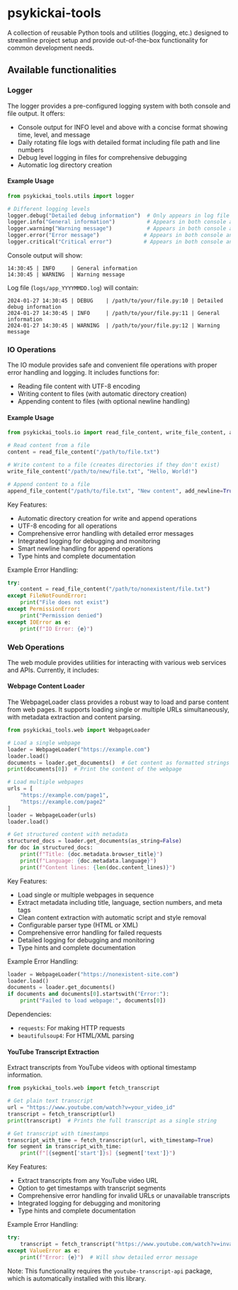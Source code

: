 # psykickai-tools

A collection of reusable Python tools and utilities (logging, etc.) designed to streamline project setup and provide out-of-the-box functionality for common development needs.

## Available functionalities

### Logger

The logger provides a pre-configured logging system with both console and file output. It offers:
- Console output for INFO level and above with a concise format showing time, level, and message
- Daily rotating file logs with detailed format including file path and line numbers
- Debug level logging in files for comprehensive debugging
- Automatic log directory creation

#### Example Usage

```python
from psykickai_tools.utils import logger

# Different logging levels
logger.debug("Detailed debug information")  # Only appears in log file
logger.info("General information")          # Appears in both console and file
logger.warning("Warning message")           # Appears in both console and file
logger.error("Error message")              # Appears in both console and file
logger.critical("Critical error")          # Appears in both console and file
```

Console output will show:
```
14:30:45 | INFO     | General information
14:30:45 | WARNING  | Warning message
```

Log file (`logs/app_YYYYMMDD.log`) will contain:
```
2024-01-27 14:30:45 | DEBUG    | /path/to/your/file.py:10 | Detailed debug information
2024-01-27 14:30:45 | INFO     | /path/to/your/file.py:11 | General information
2024-01-27 14:30:45 | WARNING  | /path/to/your/file.py:12 | Warning message
```

### IO Operations

The IO module provides safe and convenient file operations with proper error handling and logging. It includes functions for:
- Reading file content with UTF-8 encoding
- Writing content to files (with automatic directory creation)
- Appending content to files (with optional newline handling)

#### Example Usage

```python
from psykickai_tools.io import read_file_content, write_file_content, append_file_content

# Read content from a file
content = read_file_content("/path/to/file.txt")

# Write content to a file (creates directories if they don't exist)
write_file_content("/path/to/new/file.txt", "Hello, World!")

# Append content to a file
append_file_content("/path/to/file.txt", "New content", add_newline=True)
```

Key Features:
- Automatic directory creation for write and append operations
- UTF-8 encoding for all operations
- Comprehensive error handling with detailed error messages
- Integrated logging for debugging and monitoring
- Smart newline handling for append operations
- Type hints and complete documentation

Example Error Handling:
```python
try:
    content = read_file_content("/path/to/nonexistent/file.txt")
except FileNotFoundError:
    print("File does not exist")
except PermissionError:
    print("Permission denied")
except IOError as e:
    print(f"IO Error: {e}")
```

### Web Operations

The web module provides utilities for interacting with various web services and APIs. Currently, it includes:

#### Webpage Content Loader

The WebpageLoader class provides a robust way to load and parse content from web pages. It supports loading single or multiple URLs simultaneously, with metadata extraction and content parsing.

```python
from psykickai_tools.web import WebpageLoader

# Load a single webpage
loader = WebpageLoader("https://example.com")
loader.load()
documents = loader.get_documents()  # Get content as formatted strings
print(documents[0])  # Print the content of the webpage

# Load multiple webpages
urls = [
    "https://example.com/page1",
    "https://example.com/page2"
]
loader = WebpageLoader(urls)
loader.load()

# Get structured content with metadata
structured_docs = loader.get_documents(as_string=False)
for doc in structured_docs:
    print(f"Title: {doc.metadata.browser_title}")
    print(f"Language: {doc.metadata.language}")
    print(f"Content lines: {len(doc.content_lines)}")
```

Key Features:
- Load single or multiple webpages in sequence
- Extract metadata including title, language, section numbers, and meta tags
- Clean content extraction with automatic script and style removal
- Configurable parser type (HTML or XML)
- Comprehensive error handling for failed requests
- Detailed logging for debugging and monitoring
- Type hints and complete documentation

Example Error Handling:
```python
loader = WebpageLoader("https://nonexistent-site.com")
loader.load()
documents = loader.get_documents()
if documents and documents[0].startswith("Error:"):
    print("Failed to load webpage:", documents[0])
```

Dependencies:
- `requests`: For making HTTP requests
- `beautifulsoup4`: For HTML/XML parsing

#### YouTube Transcript Extraction

Extract transcripts from YouTube videos with optional timestamp information.

```python
from psykickai_tools.web import fetch_transcript

# Get plain text transcript
url = "https://www.youtube.com/watch?v=your_video_id"
transcript = fetch_transcript(url)
print(transcript)  # Prints the full transcript as a single string

# Get transcript with timestamps
transcript_with_time = fetch_transcript(url, with_timestamp=True)
for segment in transcript_with_time:
    print(f"[{segment['start']}s] {segment['text']}")
```

Key Features:
- Extract transcripts from any YouTube video URL
- Option to get timestamps with transcript segments
- Comprehensive error handling for invalid URLs or unavailable transcripts
- Integrated logging for debugging and monitoring
- Type hints and complete documentation

Example Error Handling:
```python
try:
    transcript = fetch_transcript("https://www.youtube.com/watch?v=invalid_id")
except ValueError as e:
    print(f"Error: {e}")  # Will show detailed error message
```

Note: This functionality requires the `youtube-transcript-api` package, which is automatically installed with this library.